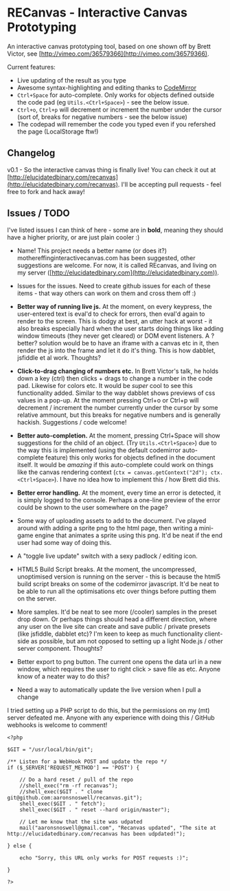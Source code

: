 # RECanvas - Interactive Canvas Prototyping

An interactive canvas prototyping tool, based on one shown off by Brett Victor, see [http://vimeo.com/36579366](http://vimeo.com/36579366).

Current features:

 * Live updating of the result as you type
 * Awesome syntax-highlighting and editing thanks to [CodeMirror](http://codemirror.net/)
 * `Ctrl+Space` for auto-complete. Only works for objects defined outside the code pad (eg `Utils.<Ctrl+Space>`) - see the below issue.
 * `Ctrl+o`, `Ctrl+p` will decrement or increment the number under the cursor (sort of, breaks for negative numbers - see the below issue)
 * The codepad will remember the code you typed even if you refershed the page (LocalStorage ftw!)

## Changelog

v0.1 - So the interactive canvas thing is finally live! You can check it out at [http://elucidatedbinary.com/recanvas](http://elucidatedbinary.com/recanvas). I'll be accepting pull requests - feel free to fork and hack away!

## Issues / TODO

I've listed issues I can think of here - some are in **bold**, meaning they should have a higher priority, or are just plain cooler :)

 * Name! This project needs a better name (or does it?) mothereffinginteractivecanvas.com has been suggested, other suggestions are welcome. For now, it is called REcanvas, and living on my server ([http://elucidatedbinary.com](http://elucidatedbinary.com)).

 * Issues for the issues. Need to create github issues for each of these items - that way others can work on them and cross them off :)

 * **Better way of running live js.** At the moment, on every keypress, the user-entered text is eval'd to check for errors, then eval'd again to render to the screen. This is dodgy at best, an utter hack at worst - it also breaks especially hard when the user starts doing things like adding window timeouts (they never get cleared) or DOM event listeners. A ?better? solution would be to have an iframe with a canvas etc in it, then render the js into the frame and let it do it's thing. This is how dabblet, jsfiddle et al work. Thoughts?

 * **Click-to-drag changing of numbers etc.** In Brett Victor's talk, he holds down a key (ctrl) then clicks + drags to change a number in the code pad. Likewise for colors etc. It would be *super* cool to see this functionality added. Similar to the way dabblet shows previews of css values in a pop-up. At the moment pressing Ctrl+o or Ctrl+p will decrement / increment the number currently under the cursor by some relative ammount, but this breaks for negative numbers and is generally hackish. Suggestions / code welcome!

 * **Better auto-completion.** At the moment, pressing Ctrl+Space will show suggestions for the child of an object. (Try `Utils.<Ctrl+Space>`) due to the way this is implemented (using the default codemirror auto-complete feature) this only works for objects defined in the document itself. It would be *amazing* if this auto-complete could work on things like the canvas rendering context (`ctx = canvas.getContext("2d"); ctx.<Ctrl+Space>`). I have no idea how to implement this / how Brett did this.

 * **Better error handling.** At the moment, every time an error is detected, it is simply logged to the console. Perhaps a one-line preview of the error could be shown to the user somewhere on the page?

 * Some way of uploading assets to add to the document. I've played around with adding a sprite png to the html page, then writing a mini-game engine that animates a sprite using this png. It'd be neat if the end user had some way of doing this.

 * A "toggle live update" switch with a sexy padlock / editing icon.

 * HTML5 Build Script breaks. At the moment, the uncompressed, unoptimised version is running on the server - this is because the html5 build script breaks on some of the codemirror javascript. It'd be neat to be able to run all the optimisations etc over things before putting them on the server.

 * More samples. It'd be neat to see more (/cooler) samples in the preset drop down. Or perhaps things should head a different direction, where any user on the live site can create and save public / private presets (like jsfiddle, dabblet etc)? I'm keen to keep as much functionality client-side as possible, but am not opposed to setting up a light Node.js / other server component. Thoughts?

 * Better export to png button. The current one opens the data url in a new window, which requires the user to right click > save file as etc. Anyone know of a neater way to do this?


 * Need a way to automatically update the live version when I pull a change

I tried setting up a PHP script to do this, but the permissions on my (mt) server defeated me. Anyone with any experience with doing this / GitHub webhooks is welcome to comment!

	<?php

	$GIT = "/usr/local/bin/git";

	/** Listen for a WebHook POST and update the repo */
	if ($_SERVER['REQUEST_METHOD'] == 'POST') {
    
	    // Do a hard reset / pull of the repo
		//shell_exec("rm -rf recanvas");
		//shell_exec($GIT . " clone git@github.com:aaronsnoswell/recanvas.git");
	    shell_exec($GIT . " fetch");
	    shell_exec($GIT . " reset --hard origin/master");
    
	    // Let me know that the site was udpated
	    mail("aaronsnoswell@gmail.com", "Recanvas updated", "The site at http://elucidatedbinary.com/recanvas has been udpdated!");
 
	} else {
    
	    echo "Sorry, this URL only works for POST requests :)";
    
	}

	?>


